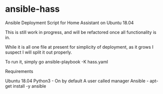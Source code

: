 # ansible-hass
Ansible Deployment Script for Home Assistant on Ubuntu 18.04

This is still work in progress, and will be refactored once all functionality is in.  

While it is all one file at present for simplicity of deployment, as it grows I suspect I will split it out properly.

To run it, simply go ansible-playbook -K hass.yaml

Requirements

Ubuntu 18.04
Python3 - On by default
A user called manager
Ansible - apt-get install -y ansible
